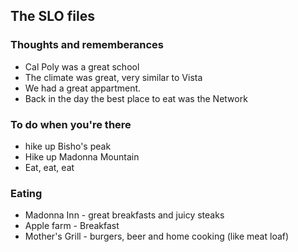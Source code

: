 ## The SLO files

### Thoughts and rememberances
 - Cal Poly was a great school
 - The climate was great, very similar to Vista
 - We had a great appartment.
 - Back in the day the best place to eat was the Network

### To do when you're there
  - hike up Bisho's peak
  - Hike up Madonna Mountain
  - Eat, eat, eat
  
### Eating
 - Madonna Inn - great breakfasts and juicy steaks
 - Apple farm - Breakfast
 - Mother's Grill - burgers, beer and home cooking (like meat loaf)
 
 

